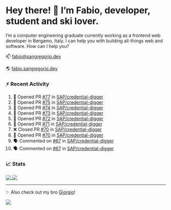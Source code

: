 # Hey there! 👋 I’m Fabio, developer, student and ski lover.

I’m a computer engineering graduate currently working as a frontend web developer in Bergamo, Italy. I can help you with building all-things web and software.
How can I help you?

📫 [fabio@sangregorio.dev](mailto:fabio@sangregorio.dev)

🌎 [fabio.sangregorio.dev](https://fabio.sangregorio.dev)


### :zap: Recent Activity

<!--START_SECTION:activity-->
1. 💪 Opened PR [#77](https://github.com/SAP/credential-digger/pull/77) in [SAP/credential-digger](https://github.com/SAP/credential-digger)
2. 💪 Opened PR [#75](https://github.com/SAP/credential-digger/pull/75) in [SAP/credential-digger](https://github.com/SAP/credential-digger)
3. 💪 Opened PR [#74](https://github.com/SAP/credential-digger/pull/74) in [SAP/credential-digger](https://github.com/SAP/credential-digger)
4. 💪 Opened PR [#73](https://github.com/SAP/credential-digger/pull/73) in [SAP/credential-digger](https://github.com/SAP/credential-digger)
5. 💪 Opened PR [#72](https://github.com/SAP/credential-digger/pull/72) in [SAP/credential-digger](https://github.com/SAP/credential-digger)
6. 💪 Opened PR [#71](https://github.com/SAP/credential-digger/pull/71) in [SAP/credential-digger](https://github.com/SAP/credential-digger)
7. ❌ Closed PR [#70](https://github.com/SAP/credential-digger/pull/70) in [SAP/credential-digger](https://github.com/SAP/credential-digger)
8. 💪 Opened PR [#70](https://github.com/SAP/credential-digger/pull/70) in [SAP/credential-digger](https://github.com/SAP/credential-digger)
9. 🗣 Commented on [#67](https://github.com/SAP/credential-digger/issues/67) in [SAP/credential-digger](https://github.com/SAP/credential-digger)
10. 🗣 Commented on [#67](https://github.com/SAP/credential-digger/issues/67) in [SAP/credential-digger](https://github.com/SAP/credential-digger)
<!--END_SECTION:activity-->

### 📈 Stats


<a href="https://github.com/fabiosangregorio">
  <img align="center" src="https://github-readme-stats.vercel.app/api/top-langs/?username=fabiosangregorio&layout=compact&title_color=24292e&bg_color=ffffff" />
</a>
<a href="https://github.com/fabiosangregorio">
  <img align="center" src="https://github-readme-stats.vercel.app/api?username=fabiosangregorio&show_icons=true&theme=graywhite&count_private=true&hide_rank=true&include_all_commits=true&bg_color=ffffff" />
</a>

<!--
**jamesgeorge007/jamesgeorge007** is a ✨ _special_ ✨ repository because its `README.md` (this file) appears on your GitHub profile.

Here are some ideas to get you started:

- 🌱 I’m currently learning ...
- 👯 I’m looking to collaborate on ...
- 🤔 I’m looking for help with ...
- 💬 Ask me about ...
- 😄 Pronouns: ...
- ⚡ Fun fact: ...
-->

---
✨ Also check out my bro [Giorgio](https://github.com/GiorgioBertolotti)!

![](https://komarev.com/ghpvc/?username=fabiosangregorio)
